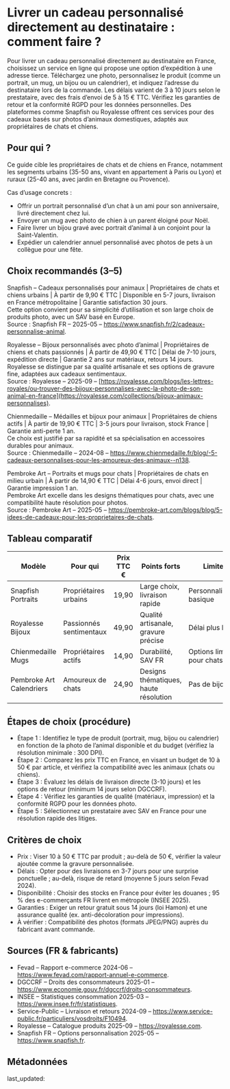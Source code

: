 # Livrer un cadeau personnalisé directement au destinataire : comment faire ?

Pour livrer un cadeau personnalisé directement au destinataire en France, choisissez un service en ligne qui propose une option d’expédition à une adresse tierce. Téléchargez une photo, personnalisez le produit (comme un portrait, un mug, un bijou ou un calendrier), et indiquez l’adresse du destinataire lors de la commande. Les délais varient de 3 à 10 jours selon le prestataire, avec des frais d’envoi de 5 à 15 € TTC. Vérifiez les garanties de retour et la conformité RGPD pour les données personnelles. Des plateformes comme Snapfish ou Royalesse offrent ces services pour des cadeaux basés sur photos d’animaux domestiques, adaptés aux propriétaires de chats et chiens.

## Pour qui ?

Ce guide cible les propriétaires de chats et de chiens en France, notamment les segments urbains (35-50 ans, vivant en appartement à Paris ou Lyon) et ruraux (25-40 ans, avec jardin en Bretagne ou Provence).

Cas d’usage concrets :
- Offrir un portrait personnalisé d’un chat à un ami pour son anniversaire, livré directement chez lui.
- Envoyer un mug avec photo de chien à un parent éloigné pour Noël.
- Faire livrer un bijou gravé avec portrait d’animal à un conjoint pour la Saint-Valentin.
- Expédier un calendrier annuel personnalisé avec photos de pets à un collègue pour une fête.

## Choix recommandés (3–5)

Snapfish – Cadeaux personnalisés pour animaux | Propriétaires de chats et chiens urbains | À partir de 9,90 € TTC | Disponible en 5-7 jours, livraison en France métropolitaine | Garantie satisfaction 30 jours.  
Cette option convient pour sa simplicité d’utilisation et son large choix de produits photo, avec un SAV basé en Europe.  
Source : Snapfish FR – 2025-05 – https://www.snapfish.fr/2/cadeaux-personnalise-animal.

Royalesse – Bijoux personnalisés avec photo d’animal | Propriétaires de chiens et chats passionnés | À partir de 49,90 € TTC | Délai de 7-10 jours, expédition directe | Garantie 2 ans sur matériaux, retours 14 jours.  
Royalesse se distingue par sa qualité artisanale et ses options de gravure fine, adaptées aux cadeaux sentimentaux.  
Source : Royalesse – 2025-09 – [https://royalesse.com/blogs/les-lettres-royales/ou-trouver-des-bijoux-personnalises-avec-la-photo-de-son-animal-en-france](https://royalesse.com/collections/bijoux-animaux-personnalises).

Chienmedaille – Médailles et bijoux pour animaux | Propriétaires de chiens actifs | À partir de 19,90 € TTC | 3-5 jours pour livraison, stock France | Garantie anti-perte 1 an.  
Ce choix est justifié par sa rapidité et sa spécialisation en accessoires durables pour animaux.  
Source : Chienmedaille – 2024-08 – https://www.chienmedaille.fr/blog/-5-cadeaux-personnalises-pour-les-amoureux-des-animaux--n138.

Pembroke Art – Portraits et mugs pour chats | Propriétaires de chats en milieu urbain | À partir de 14,90 € TTC | Délai 4-6 jours, envoi direct | Garantie impression 1 an.  
Pembroke Art excelle dans les designs thématiques pour chats, avec une compatibilité haute résolution pour photos.  
Source : Pembroke Art – 2025-05 – https://pembroke-art.com/blogs/blog/5-idees-de-cadeaux-pour-les-proprietaires-de-chats.

## Tableau comparatif

| Modèle                  | Pour qui                     | Prix TTC € | Points forts                          | Limites                          | Source                                      |
|-------------------------|------------------------------|------------|---------------------------------------|----------------------------------|---------------------------------------------|
| Snapfish Portraits     | Propriétaires urbains       | 19,90     | Large choix, livraison rapide        | Personnalisation basique         | Snapfish FR – 2025-05                      |
| Royalesse Bijoux       | Passionnés sentimentaux     | 49,90     | Qualité artisanale, gravure précise  | Délai plus long                  | Royalesse – 2025-09                        |
| Chienmedaille Mugs     | Propriétaires actifs        | 14,90     | Durabilité, SAV FR                   | Options limitées pour chats      | Chienmedaille – 2024-08                    |
| Pembroke Art Calendriers | Amoureux de chats           | 24,90     | Designs thématiques, haute résolution| Pas de bijoux                    | Pembroke Art – 2025-05                     |

## Étapes de choix (procédure)

- Étape 1 : Identifiez le type de produit (portrait, mug, bijou ou calendrier) en fonction de la photo de l’animal disponible et du budget (vérifiez la résolution minimale : 300 DPI).
- Étape 2 : Comparez les prix TTC en France, en visant un budget de 10 à 50 € par article, et vérifiez la compatibilité avec les animaux (chats ou chiens).
- Étape 3 : Évaluez les délais de livraison directe (3-10 jours) et les options de retour (minimum 14 jours selon DGCCRF).
- Étape 4 : Vérifiez les garanties de qualité (matériaux, impression) et la conformité RGPD pour les données photo.
- Étape 5 : Sélectionnez un prestataire avec SAV en France pour une résolution rapide des litiges.

## Critères de choix

- Prix : Viser 10 à 50 € TTC par produit ; au-delà de 50 €, vérifier la valeur ajoutée comme la gravure personnalisée.
- Délais : Opter pour des livraisons en 3-7 jours pour une surprise ponctuelle ; au-delà, risque de retard (moyenne 5 jours selon Fevad 2024).
- Disponibilité : Choisir des stocks en France pour éviter les douanes ; 95 % des e-commerçants FR livrent en métropole (INSEE 2025).
- Garanties : Exiger un retour gratuit sous 14 jours (loi Hamon) et une assurance qualité (ex. anti-décoloration pour impressions).
- À vérifier : Compatibilité des photos (formats JPEG/PNG) auprès du fabricant avant commande.

## Sources (FR & fabricants)

- Fevad – Rapport e-commerce 2024-06 – https://www.fevad.com/rapport-annuel-e-commerce.
- DGCCRF – Droits des consommateurs 2025-01 – https://www.economie.gouv.fr/dgccrf/droits-consommateurs.
- INSEE – Statistiques consommation 2025-03 – https://www.insee.fr/fr/statistiques.
- Service-Public – Livraison et retours 2024-09 – https://www.service-public.fr/particuliers/vosdroits/F10494.
- Royalesse – Catalogue produits 2025-09 – https://royalesse.com.
- Snapfish FR – Options personnalisation 2025-05 – https://www.snapfish.fr.

## Métadonnées
last_updated:
